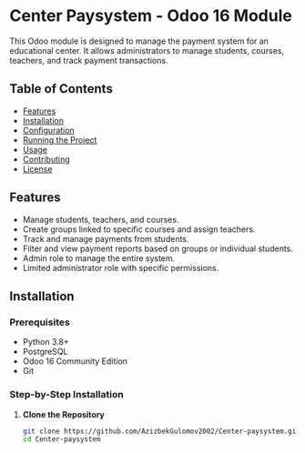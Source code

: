 # Center Paysystem - Odoo 16 Module

This Odoo module is designed to manage the payment system for an educational center. It allows administrators to manage students, courses, teachers, and track payment transactions.

## Table of Contents

- [Features](#features)
- [Installation](#installation)
- [Configuration](#configuration)
- [Running the Project](#running-the-project)
- [Usage](#usage)
- [Contributing](#contributing)
- [License](#license)

## Features

- Manage students, teachers, and courses.
- Create groups linked to specific courses and assign teachers.
- Track and manage payments from students.
- Filter and view payment reports based on groups or individual students.
- Admin role to manage the entire system.
- Limited administrator role with specific permissions.

## Installation

### Prerequisites

- Python 3.8+
- PostgreSQL
- Odoo 16 Community Edition
- Git

### Step-by-Step Installation

1. **Clone the Repository**
   ```bash
   git clone https://github.com/AzizbekGulomov2002/Center-paysystem.git
   cd Center-paysystem
